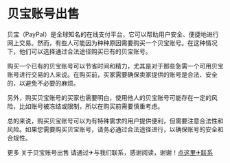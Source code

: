 # 贝宝账号出售

贝宝（PayPal）是全球知名的在线支付平台，它可以帮助用户安全、便捷地进行网上交易。然而，有些人可能因为种种原因需要购买一个贝宝账号。在这种情况下，他们可以选择通过合法途径购买已有的贝宝账号。

购买一个已有的贝宝账号可以节省时间和精力，尤其是对于那些急需一个可用贝宝账号进行交易的人来说。在购买前，买家需要确保卖家提供的账号是合法、安全的，以避免不必要的麻烦。

另外，购买贝宝账号的买家也需要明白，使用他人的贝宝账号可能存在一定的风险，比如账号被冻结或限制，所以在购买前需要慎重考虑。

总的来说，购买贝宝账号可以为有特殊需求的用户提供便利，但需要注意合法性和风险。如果您需要购买贝宝账号，请务必通过合法途径进行，以确保账号的安全和合规性。

更多 关于贝宝账号出售 请通过✈与我们联系，感谢阅读，谢谢！[点这里✈联系](https://ads.k02.cc)
